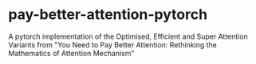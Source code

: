 # pay-better-attention-pytorch
A pytorch implementation of the Optimised, Efficient and Super Attention Variants from "You Need to Pay Better Attention: Rethinking the Mathematics of Attention Mechanism"

